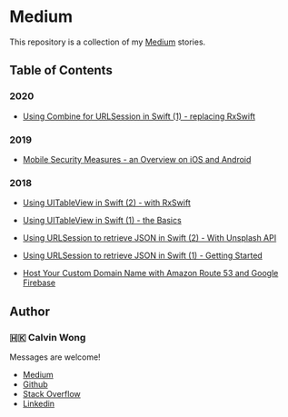 # Medium

This repository is a collection of my [Medium](https://medium.com/@calvinw) stories.
	
## Table of Contents

### 2020

- [Using Combine for URLSession in Swift (1) - replacing RxSwift](https://medium.com/@calvinw/using-combine-for-urlsession-in-swift-1-replacing-rxswift-2cd022f57121)

### 2019

- [Mobile Security Measures - an Overview on iOS and Android](https://medium.com/p/7466c82843bd)

### 2018

- [Using UITableView in Swift (2) - with RxSwift](https://medium.com/p/3e6dac456b92)

- [Using UITableView in Swift (1) - the Basics](https://medium.com/p/bdc0048c2a94)

- [Using URLSession to retrieve JSON in Swift (2) - With Unsplash API](https://medium.com/p/4b9fee472f08)

- [Using URLSession to retrieve JSON in Swift (1) - Getting Started](https://medium.com/p/d929f3a49c67)

- [Host Your Custom Domain Name with Amazon Route 53 and Google Firebase](https://medium.com/p/4dcfafb0cf35)

## Author

### 🇭🇰 Calvin Wong

Messages are welcome!

* [Medium](https://medium.com/@calvinw)
* [Github](https://github.com/calvinwkl)
* [Stack Overflow](https://stackoverflow.com/users/9903723/calvin)
* [Linkedin](https://www.linkedin.com/in/calvinwkl)


